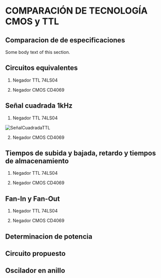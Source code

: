 
# COMPARACIÓN DE TECNOLOGÍA CMOS y TTL


## Comparacion de de especificaciones 
Some body text of this section.

## Circuitos equivalentes


1. Negador TTL 74LS04 



2. Negador CMOS CD4069


## Señal cuadrada 1kHz


1. Negador TTL 74LS04 

![SeñalCuadradaTTL](./Imagenes/SeñalCuadradaTTL.jpeg)

2. Negador CMOS CD4069



## Tiempos de subida y bajada, retardo y tiempos de almacenamiento


1. Negador TTL 74LS04 



2. Negador CMOS CD4069


## Fan-In y Fan-Out 


1. Negador TTL 74LS04 



2. Negador CMOS CD4069


## Determinacion de potencia 



## Circuito propuesto




## Oscilador en anillo




